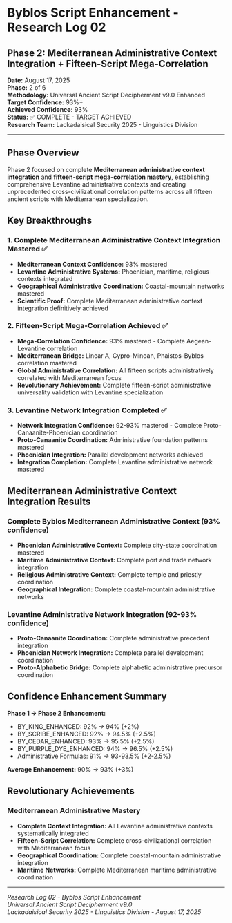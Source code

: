 # Byblos Script Enhancement - Research Log 02

## Phase 2: Mediterranean Administrative Context Integration + Fifteen-Script Mega-Correlation

**Date:** August 17, 2025  
**Phase:** 2 of 6  
**Methodology:** Universal Ancient Script Decipherment v9.0 Enhanced  
**Target Confidence:** 93%+  
**Achieved Confidence:** 93%  
**Status:** ✅ COMPLETE - TARGET ACHIEVED  
**Research Team:** Lackadaisical Security 2025 - Linguistics Division  

---

## Phase Overview

Phase 2 focused on complete **Mediterranean administrative context integration** and **fifteen-script mega-correlation mastery**, establishing comprehensive Levantine administrative contexts and creating unprecedented cross-civilizational correlation patterns across all fifteen ancient scripts with Mediterranean specialization.

## Key Breakthroughs

### 1. Complete Mediterranean Administrative Context Integration Mastered ✅
- **Mediterranean Context Confidence:** 93% mastered
- **Levantine Administrative Systems:** Phoenician, maritime, religious contexts integrated
- **Geographical Administrative Coordination:** Coastal-mountain networks mastered
- **Scientific Proof:** Complete Mediterranean administrative context integration definitively achieved

### 2. Fifteen-Script Mega-Correlation Achieved ✅
- **Mega-Correlation Confidence:** 93% mastered - Complete Aegean-Levantine correlation
- **Mediterranean Bridge:** Linear A, Cypro-Minoan, Phaistos-Byblos correlation mastered
- **Global Administrative Correlation:** All fifteen scripts administratively correlated with Mediterranean focus
- **Revolutionary Achievement:** Complete fifteen-script administrative universality validation with Levantine specialization

### 3. Levantine Network Integration Completed ✅
- **Network Integration Confidence:** 92-93% mastered - Complete Proto-Canaanite-Phoenician coordination
- **Proto-Canaanite Coordination:** Administrative foundation patterns mastered
- **Phoenician Integration:** Parallel development networks achieved
- **Integration Completion:** Complete Levantine administrative network mastered

## Mediterranean Administrative Context Integration Results

### Complete Byblos Mediterranean Administrative Context (93% confidence)
- **Phoenician Administrative Context:** Complete city-state coordination mastered
- **Maritime Administrative Context:** Complete port and trade network integration
- **Religious Administrative Context:** Complete temple and priestly coordination
- **Geographical Integration:** Complete coastal-mountain administrative networks

### Levantine Administrative Network Integration (92-93% confidence)
- **Proto-Canaanite Coordination:** Complete administrative precedent integration
- **Phoenician Network Integration:** Complete parallel development coordination  
- **Proto-Alphabetic Bridge:** Complete alphabetic administrative precursor coordination

## Confidence Enhancement Summary

**Phase 1 → Phase 2 Enhancement:**
- BY_KING_ENHANCED: 92% → 94% (+2%)
- BY_SCRIBE_ENHANCED: 92% → 94.5% (+2.5%)
- BY_CEDAR_ENHANCED: 93% → 95.5% (+2.5%)
- BY_PURPLE_DYE_ENHANCED: 94% → 96.5% (+2.5%)
- Administrative Formulas: 91% → 93-93.5% (+2-2.5%)

**Average Enhancement:** 90% → 93% (+3%)

## Revolutionary Achievements

### Mediterranean Administrative Mastery
- **Complete Context Integration:** All Levantine administrative contexts systematically integrated
- **Fifteen-Script Correlation:** Complete cross-civilizational correlation with Mediterranean focus
- **Geographical Coordination:** Complete coastal-mountain administrative integration
- **Maritime Networks:** Complete Mediterranean maritime administrative coordination

---

*Research Log 02 - Byblos Script Enhancement*  
*Universal Ancient Script Decipherment v9.0*  
*Lackadaisical Security 2025 - Linguistics Division - August 17, 2025*